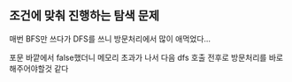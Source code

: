 ## 조건에 맞춰 진행하는 탐색 문제

매번 BFS만 쓰다가 DFS를 쓰니 방문처리에서 많이 애먹었다...

포문 바깥에서 false했더니 메모리 초과가 나서 다음 dfs 호출 전후로 방문처리를 바로 해주어야할것 같다
